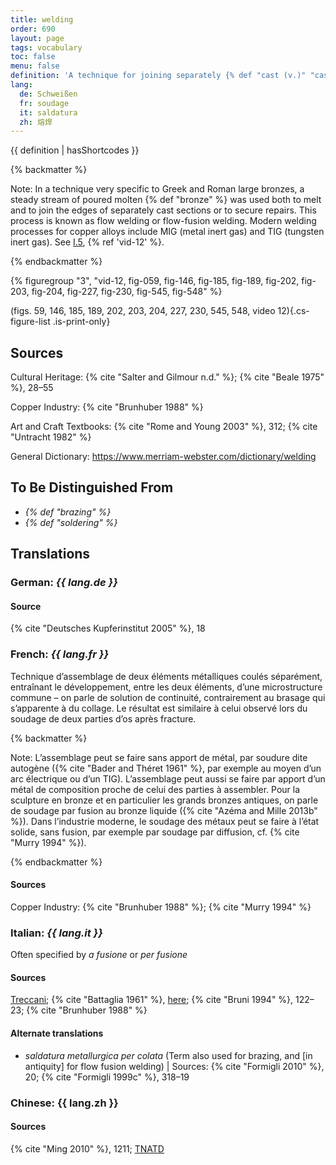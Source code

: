 ```yaml
---
title: welding
order: 690
layout: page
tags: vocabulary
toc: false
menu: false
definition: 'A technique for joining separately {% def "cast (v.)" "cast" %} parts using high temperatures resulting in partial melting of the parts. A filler metal is often applied.'
lang:
  de: Schweißen
  fr: soudage
  it: saldatura
  zh: 熔焊
---
```


{{ definition | hasShortcodes }}

{% backmatter %}

Note: In a technique very specific to Greek and Roman large bronzes, a steady stream of poured molten {% def "bronze" %} was used both to melt and to join the edges of separately cast sections or to secure repairs. This process is known as flow welding or flow-fusion welding. Modern welding processes for copper alloys include MIG (metal inert gas) and TIG (tungsten inert gas). See [I.5](/vol-1/5/), {% ref 'vid-12' %}.

{% endbackmatter %}

{% figuregroup "3", "vid-12, fig-059, fig-146, fig-185, fig-189, fig-202, fig-203, fig-204, fig-227, fig-230, fig-545, fig-548" %}

(figs. 59, 146, 185, 189, 202, 203, 204, 227, 230, 545, 548, video 12){.cs-figure-list .is-print-only}

## Sources

Cultural Heritage: {% cite "Salter and Gilmour n.d." %}; {% cite "Beale 1975" %}, 28–55

Copper Industry: {% cite "Brunhuber 1988" %}

Art and Craft Textbooks: {% cite "Rome and Young 2003" %}, 312; {% cite "Untracht 1982" %}

General Dictionary: <https://www.merriam-webster.com/dictionary/welding>

## To Be Distinguished From

- *{% def "brazing" %}*
- *{% def "soldering" %}*

## Translations

<div class="accordion">

### **German**: *{{ lang.de }}*

#### Source

{% cite "Deutsches Kupferinstitut 2005" %}, 18

### **French**: *{{ lang.fr }}*

Technique d’assemblage de deux éléments métalliques coulés séparément, entraînant le développement, entre les deux éléments, d’une microstructure commune – on parle de solution de continuité, contrairement au brasage qui s’apparente à du collage. Le résultat est similaire à celui observé lors du soudage de deux parties d’os après fracture.

{% backmatter %}

Note: L’assemblage peut se faire sans apport de métal, par soudure dite autogène ({% cite "Bader and Théret 1961" %}, par exemple au moyen d’un arc électrique ou d’un TIG). L’assemblage peut aussi se faire par apport d’un métal de composition proche de celui des parties à assembler. Pour la sculpture en bronze et en particulier les grands bronzes antiques, on parle de soudage par fusion au bronze liquide ({% cite "Azéma and Mille 2013b" %}). Dans l’industrie moderne, le soudage des métaux peut se faire à l’état solide, sans fusion, par exemple par soudage par diffusion, cf. {% cite "Murry 1994" %}).

{% endbackmatter %}

#### Sources

Copper Industry: {% cite "Brunhuber 1988" %}; {% cite "Murry 1994" %}

### **Italian**: *{{ lang.it }}*

Often specified by *a fusione* or *per fusione*

#### Sources

[Treccani](https://www.treccani.it/vocabolario/saldatura/); {% cite "Battaglia 1961" %}, [here](http://www.gdli.it/pdf_viewer/Scripts/pdf.js/web/viewer.asp?file=/PDF/GDLI17/GDLI_17_ocr_395.pdf&parola=saldatura); {% cite "Bruni 1994" %}, 122–23; {% cite "Brunhuber 1988" %}

#### Alternate translations

- *saldatura metallurgica per colata* (Term also used for brazing, and [in antiquity] for flow fusion welding) | Sources: {% cite "Formigli 2010" %}, 20; {% cite "Formigli 1999c" %}, 318–19

### **Chinese**: {{ lang.zh }}

#### Sources

{% cite "Ming 2010" %}, 1211; [TNATD](https://terms.naer.edu.tw/detail/633942/?index=4)

</div>
